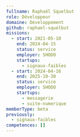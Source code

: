 ```yaml
---
fullname: Raphaël Squelbut
role: Développeur
domaine: Développement
github: raphael-squelbut
missions:
  - start: 2021-05-10
    end: 2024-04-15
    status: service
    employer: SHODO
    startups:
      - signaux-faibles
  - start: 2024-04-16
    end: 2025-10-30
    status: service
    employer: SHODO
    startups:
      - messagerie
      - suite-numerique
memberType: beta
previously:
  - signaux-faibles
competences: []
---
```

